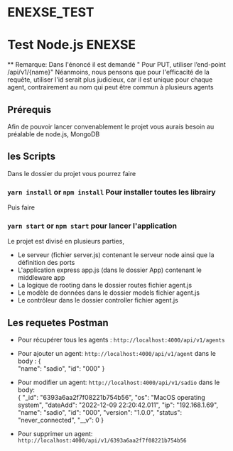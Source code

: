 # ENEXSE_TEST
# Test Node.js ENEXSE
** Remarque:
Dans l'énoncé il est demandé " Pour PUT, utiliser l’end-point /api/v1/{name}"
Néanmoins, nous pensons que pour l'efficacité de la requête, utiliser l'id serait plus judicieux, car il est unique pour chaque agent, contrairement au nom qui peut être commun à plusieurs agents

## Prérequis
Afin de pouvoir lancer convenablement le projet vous aurais besoin au préalable de node.js, MongoDB

## les Scripts
Dans le dossier du projet vous pourrez faire

### `yarn install` or `npm install` Pour installer toutes les librairy

Puis faire 

### `yarn start` or `npm start` pour lancer l'application

Le projet est divisé en plusieurs parties,
- Le serveur (fichier server.js) contenant le serveur node ainsi que la définition des ports
- L'application express app.js (dans le dossier App) contenant le middleware app 
- La logique de rooting dans le dossier routes fichier agent.js
- Le modèle de données dans le dossier models fichier agent.js
- Le contrôleur dans le dossier controller fichier  agent.js

## Les requetes Postman
- Pour récupérer tous les agents :
` http://localhost:4000/api/v1/agents `
- Pour ajouter un agent:
`http://localhost:4000/api/v1/agent`
dans le body :  {   
                "name": "sadio",
                "id": "000"
                }

- Pour modifier un agent:
`http://localhost:4000/api/v1/sadio`
dans le body:  
{
        "_id": "6393a6aa2f7f08221b754b56",
        "os": "MacOS operating system",
        "dateAdd": "2022-12-09 22:20:42.011",
        "ip": "192.168.1.69",
        "name": "sadio",
        "id": "000",
        "version": "1.0.0",
        "status": "never_connected",
        "__v": 0
    }

- Pour supprimer un agent:
`http://localhost:4000/api/v1/6393a6aa2f7f08221b754b56`
